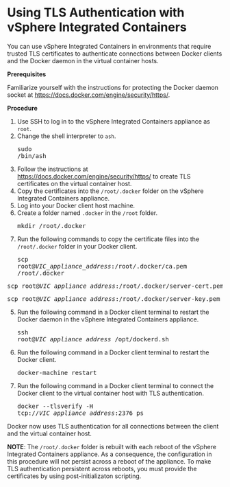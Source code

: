 # Using TLS Authentication with vSphere Integrated Containers #

You can use vSphere Integrated Containers in environments that require  trusted TLS certificates to authenticate connections between Docker clients and the Docker daemon in the virtual container hosts. 

**Prerequisites**

Familiarize yourself with the instructions for protecting the Docker daemon socket at https://docs.docker.com/engine/security/https/. 

**Procedure**

1. Use SSH to log in to the vSphere Integrated Containers appliance as `root`.
2. Change the shell interpreter to `ash`.<pre>sudo /bin/ash</pre>
2. Follow the instructions at https://docs.docker.com/engine/security/https/ to create TLS certificates on the virtual container host.
3. Copy the certificates into the `/root/.docker` folder on the vSphere Integrated Containers appliance.
3. Log into your Docker client host machine.
4. Create a folder named `.docker` in the `/root` folder.<pre>mkdir /root/.docker</pre>
4. Run the following commands to copy the certificate files into the `/root/.docker` folder in your Docker client. <pre>scp root@<i>VIC_appliance_address</i>:/root/.docker/ca.pem /root/.docker</pre>
<pre>scp root@<i>VIC_appliance_address</i>:/root/.docker/server-cert.pem /root/.docker</pre>
<pre>scp root@<i>VIC_appliance_address</i>:/root/.docker/server-key.pem  /root/.docker</pre>
5. Run the following command in a Docker client terminal to restart the Docker daemon in the vSphere Integrated Containers appliance.<pre>ssh root@<i>VIC_appliance_address</i> /opt/dockerd.sh</pre>
6. Run the following command in a Docker client terminal to restart the Docker client.<pre>docker-machine restart</pre>
6. Run the following command in a Docker client terminal to connect the Docker client to the virtual container host with TLS authentication.<pre>docker --tlsverify -H tcp://<i>VIC_appliance_address</i>:2376 ps</pre>

Docker now uses TLS authentication for all connections between the client and the virtual container host.

**NOTE**: The `/root/.docker` folder is rebuilt with each reboot of the vSphere Integrated Containers appliance. As a consequence, the configuration in this procedure will not persist across a reboot of the  appliance. To make TLS authentication persistent across reboots, you must provide the certificates by using  post-initializaton scripting.